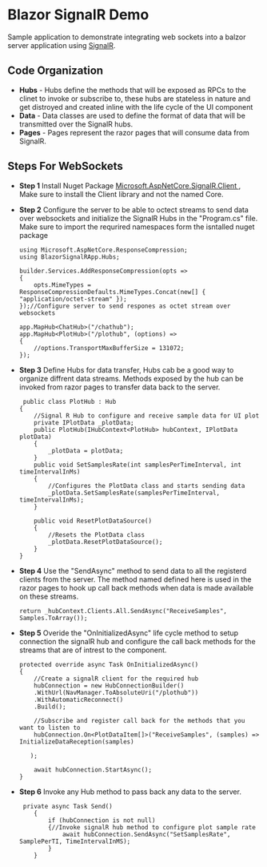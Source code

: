 # Blazor SignalR Demo

Sample application to demonstrate integrating web sockets into a balzor server application using [SignalR](https://learn.microsoft.com/en-us/aspnet/core/signalr/introduction?view=aspnetcore-7.0).

## Code Organization
- **Hubs** - Hubs define the methods that will be exposed as RPCs to the clinet to invoke or subscribe to, these hubs are stateless in nature and get distroyed and created inline with the life cycle of the UI component
- **Data** - Data classes are used to define the format of data that will be transmitted over the SignalR hubs.
- **Pages** - Pages represent the razor pages that will consume data from SignalR. 

## Steps For WebSockets
- **Step 1** Install Nuget Package [Microsoft.AspNetCore.SignalR.Client ](https://www.nuget.org/packages/Microsoft.AspNetCore.SignalR.Client), Make sure to install the Client library and not the named Core.
- **Step 2** Configure the server to be able to octect streams to send data over websockets and initialize the SignalR Hubs in the "Program.cs" file. Make sure to import the requrired namespaces form the isntalled nuget package
    ```
    using Microsoft.AspNetCore.ResponseCompression;
    using BlazorSignalRApp.Hubs;
    
    builder.Services.AddResponseCompression(opts =>
    {
        opts.MimeTypes = ResponseCompressionDefaults.MimeTypes.Concat(new[] { "application/octet-stream" });
    });//Configure server to send respones as octet stream over websockets
    ```
    
    ```
    app.MapHub<ChatHub>("/chathub");
    app.MapHub<PlotHub>("/plothub", (options) =>
    {
        //options.TransportMaxBufferSize = 131072;
    });
    ```    
- **Step 3** Define Hubs for data transfer, Hubs cab be a good way to organize diffrent data streams. Methods exposed by the hub can be invoked from razor pages to transfer data back to the server.
    ```
     public class PlotHub : Hub
    {
        //Signal R Hub to configure and receive sample data for UI plot
        private IPlotData _plotData;
        public PlotHub(IHubContext<PlotHub> hubContext, IPlotData plotData)
        {
            _plotData = plotData;
        }
        public void SetSamplesRate(int samplesPerTimeInterval, int timeIntervalInMs)
        {
            //Configures the PlotData class and starts sending data 
            _plotData.SetSamplesRate(samplesPerTimeInterval, timeIntervalInMs);
        }

        public void ResetPlotDataSource()
        {
            //Resets the PlotData class
            _plotData.ResetPlotDataSource();
        }
    }
    ```
- **Step 4** Use the "SendAsync" method to send data to all the registerd clients from the server. The method named defined here is used in the razor pages to hook up call back methods when data is made available on these streams.
    ```
    return _hubContext.Clients.All.SendAsync("ReceiveSamples", Samples.ToArray());
    ```
- **Step 5** Overide the "OnInitializedAsync" life cycle method to setup connection the signalR hub and configure the call back methods for the streams that are of intrest to the component.
    ```
    protected override async Task OnInitializedAsync()
    {
        //Create a signalR client for the required hub
        hubConnection = new HubConnectionBuilder()
        .WithUrl(NavManager.ToAbsoluteUri("/plothub"))
        .WithAutomaticReconnect()
        .Build();

        //Subscribe and register call back for the methods that you want to listen to
        hubConnection.On<PlotDataItem[]>("ReceiveSamples", (samples) => InitializeDataReception(samples)

       );

        await hubConnection.StartAsync();
    }
    ```
- **Step 6** Invoke any Hub method to pass back any data to the server.
    ```
     private async Task Send()
        {
            if (hubConnection is not null)
            {//Invoke signalR hub method to configure plot sample rate
                await hubConnection.SendAsync("SetSamplesRate", SamplePerTI, TimeIntervalInMS);
            }
        }
    ```
    
    
    
    
    
    
    